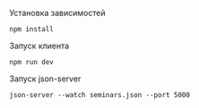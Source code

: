 Установка зависимостей
```
npm install
```

Запуск клиента
```
npm run dev
```

Запуск json-server
```
json-server --watch seminars.json --port 5000 
```

